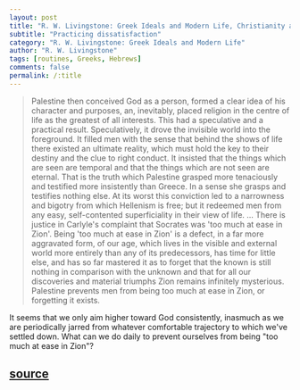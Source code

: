 ```yaml
---
layout: post
title: "R. W. Livingstone: Greek Ideals and Modern Life, Christianity and Hellenism"
subtitle: "Practicing dissatisfaction"
category: "R. W. Livingstone: Greek Ideals and Modern Life"
author: "R. W. Livingstone"
tags: [routines, Greeks, Hebrews]
comments: false
permalink: /:title
---
```


> Palestine then conceived God as a person, formed a clear idea of his character and purposes, an, inevitably, placed religion in the centre of life as the greatest of all interests. This had a speculative and a practical result. Speculatively, it drove the invisible world into the foreground. It filled men with the sense that behind the shows of life there existed an ultimate reality, which must hold the key to their destiny and the clue to right conduct. It insisted that the things which are seen are temporal and that the things which are not seen are eternal. That is the truth which Palestine grasped more tenaciously and testified more insistently than Greece. In a sense she grasps and testifies nothing else. At its worst this conviction led to a narrowness and bigotry from which Hellenism is free; but it redeemed men from any easy, self-contented superficiality in their view of life. ... There is justice in Carlyle's complaint that Socrates was 'too much at ease in Zion'. Being 'too much at ease in Zion' is a defect, in a far more aggravated form, of our age, which lives in the visible and external world more entirely than any of its predecessors, has time for little else, and has so far mastered it as to forget that the known is still nothing in comparison with the unknown and that for all our discoveries and material triumphs Zion remains infinitely mysterious. Palestine prevents men from being too much at ease in Zion, or forgetting it exists.

It seems that we only aim higher toward God consistently, inasmuch as we are periodically jarred from whatever comfortable trajectory to which we've settled down. What can we do daily to prevent ourselves from being "too much at ease in Zion"?

<h2 class="post-source"><a href="https://archive.org/stream/greekidealsmoder00livi#page/155"><i class="fas fa-book" aria-hidden="true"></i> source</a></h2>